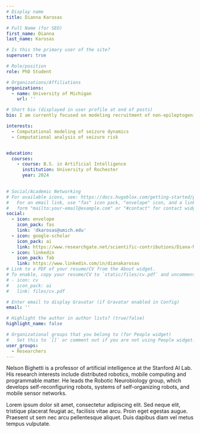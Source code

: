 ```yaml
---
# Display name
title: Dianna Karosas

# Full Name (for SEO)
first_name: Dianna
last_name: Karosas

# Is this the primary user of the site?
superuser: true

# Role/position
role: PhD Student

# Organizations/Affiliations
organizations:
  - name: University of Michigan
    url: ''

# Short bio (displayed in user profile at end of posts)
bio: I am currently focused on modeling recruitment of non-epileptogenic brain regions during a seizure. 

interests:
  - Computational modeling of seizure dynamics
  - Computational analysis of seizure risk


education:
  courses:
    - course: B.S. in Artificial Intelligence
      institution: University of Rochester
      year: 2024
    

# Social/Academic Networking
# For available icons, see: https://docs.hugoblox.com/getting-started/page-builder/#icons
#   For an email link, use "fas" icon pack, "envelope" icon, and a link in the
#   form "mailto:your-email@example.com" or "#contact" for contact widget.
social:
  - icon: envelope
    icon_pack: fas
    link: 'dkarosas@umich.edu'
  - icon: google-scholar
    icon_pack: ai
    link: https://www.researchgate.net/scientific-contributions/Diana-M-Karosas-2291126194
  - icon: linkedin
    icon_pack: fab
    link: https://www.linkedin.com/in/dianakarosas
# Link to a PDF of your resume/CV from the About widget.
# To enable, copy your resume/CV to `static/files/cv.pdf` and uncomment the lines below.
# - icon: cv
#   icon_pack: ai
#   link: files/cv.pdf

# Enter email to display Gravatar (if Gravatar enabled in Config)
email: ''

# Highlight the author in author lists? (true/false)
highlight_name: false

# Organizational groups that you belong to (for People widget)
#   Set this to `[]` or comment out if you are not using People widget.
user_groups:
  - Researchers
---
```


Nelson Bighetti is a professor of artificial intelligence at the Stanford AI Lab. His research interests include distributed robotics, mobile computing and programmable matter. He leads the Robotic Neurobiology group, which develops self-reconfiguring robots, systems of self-organizing robots, and mobile sensor networks.

Lorem ipsum dolor sit amet, consectetur adipiscing elit. Sed neque elit, tristique placerat feugiat ac, facilisis vitae arcu. Proin eget egestas augue. Praesent ut sem nec arcu pellentesque aliquet. Duis dapibus diam vel metus tempus vulputate.
